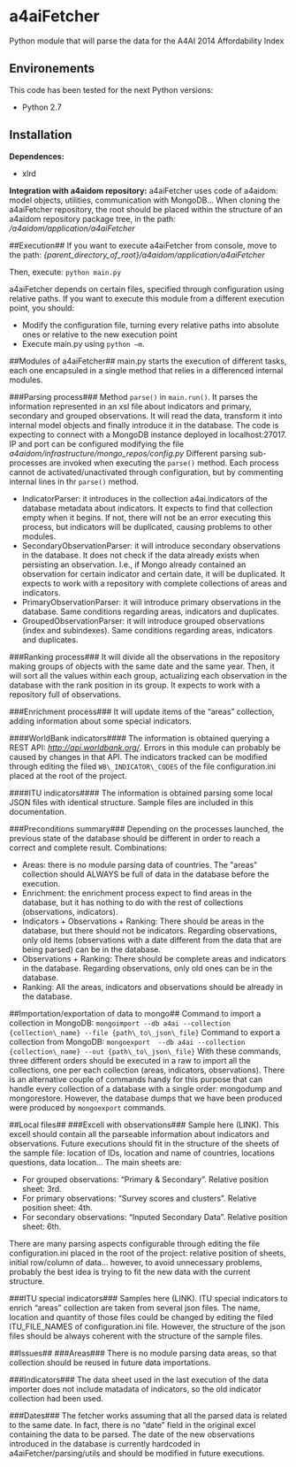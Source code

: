 # a4aiFetcher
Python module that will parse the data for the A4AI 2014 Affordability Index

## Environements
This code has been tested for the next Python versions:
- Python 2.7

## Installation

**Dependences:**
- xlrd

**Integration with a4aidom repository:**
a4aiFetcher uses code of a4aidom: model objects, utilities, communication with MongoDB… When cloning the a4aiFetcher repository, the root should be placed within the structure of an a4aidom repository package tree, in the path:
*/a4aidom/application/a4aiFetcher*

 ##Execution##
 If you want to execute a4aiFetcher from console, move to the path:
*{parent_directory_of_root}/a4aidom/application/a4aiFetcher*

Then, execute:
`python main.py`

a4aiFetcher depends on certain files, specified through configuration using relative paths. If you want to execute this module from a different execution point, you should:
- Modify the configuration file, turning every relative paths into absolute ones or relative to the new execution point
- Execute main.py using `python –m`.

##Modules of a4aiFetcher##
main.py starts the execution of different tasks, each one encapsuled in a single method that relies in a differenced internal modules.

###Parsing process###
Method `parse()` in `main.run()`. It parses the information represented in an xsl file about indicators and primary, secondary and grouped observations. It will read the data, transform it into internal model objects and finally introduce it in the database. 
The code is expecting to connect with a MongoDB instance deployed in localhost:27017. IP and port can be configured modifying the file *a4aidom/infrastructure/mongo_repos/config.py*
Different parsing sub-processes are invoked when executing the `parse()` method. Each process cannot de activated/unactivated through configuration, but by commenting internal lines in thr `parse()` method.


- IndicatorParser: it introduces in the collection a4ai.indicators of the database metadata about indicators. It expects to find that collection empty when it begins. If not, there will not be an error executing this process, but indicators will be duplicated, causing problems to other modules.
- SecondaryObservationParser: it will introduce secondary observations in the database. It does not check if the data already exists when persisting an observation. I.e., if Mongo already contained an observation for certain indicator and certain date, it will be duplicated. It expects to work with a repository with complete collections of areas and indicators.
- PrimaryObservationParser: it will introduce primary observations in the database. Same conditions regarding areas, indicators and duplicates.
- GroupedObservationParser: it will introduce grouped observations (index and subindexes). Same conditions regarding areas, indicators and duplicates.

###Ranking process###
It will divide all the observations in the repository making groups of objects with the same date and the same year. Then, it will sort all the values within each group, actualizing each observation in the database with the rank position in its group. It expects to work with a repository full of observations.

###Enrichment process###
It will update items of the “areas” collection, adding information about some special indicators.

####WorldBank indicators####
The information is obtained querying a REST API: *http://api.worldbank.org/*. Errors in this module can probably be caused by changes in that API. The indicators tracked can be modified through editing the filed `WB\_INDICATOR\_CODES` of the file configuration.ini placed at the root of the project.

####ITU indicators####
The information is obtained parsing some local JSON files with identical structure.  Sample files are included in this documentation.

###Preconditions summary###
Depending on the processes launched, the previous state of the database should be different in order to reach a correct and complete result. Combinations:

- Areas: there is no module parsing data of countries. The "areas" collection should ALWAYS be full of data in the database before the execution.
- Enrichment: the enrichment process expect to find areas in the database, but it has nothing to do with the rest of collections (observations, indicators).
- Indicators + Observations + Ranking: There should be areas in the database, but there should not be indicators. Regarding observations, only old items (observations with a date different from the data that are being parsed) can be in the database.
- Observations + Ranking: There should be complete areas and indicators in the database. Regarding observations, only old ones can be in the database.
- Ranking: All the areas, indicators and observations should be already in the database.

##Importation/exportation of data to mongo##
Command to import a collection in MongoDB:
`mongoimport --db a4ai --collection {collection\_name} --file {path\_to\_json\_file}`
Command to export a collection from MongoDB:
`mongoexport  --db a4ai --collection {collection\_name} --out {path\_to\_json\_file}`
With these commands, three different orders should be executed in a raw to import all the collections, one per each collection (areas, indicators, observations). 
There is an alternative couple of commands handy for this purpose that can handle every collection of a database with a single order: mongodump and mongorestore. However, the database dumps that we have been produced were produced by `mongoexport` commands.


##Local files##
###Excell with observations###
Sample here (LINK). This excell should contain all the parseable information about indicators and observations. Future executions should fit in the structure of the sheets of the sample file: location of IDs, location and name of countries, locations questions, data location… 
The main sheets are:
- For grouped observations: “Primary & Secondary”. Relative position sheet: 3rd.
- For primary observations: “Survey scores and clusters”. Relative position sheet: 4th.
- For secondary observations: “Inputed Secondary Data”. Relative position sheet: 6th.

There are many parsing aspects configurable through editing the file configuration.ini placed in the root of the project: relative position of sheets, initial row/column of data… however, to avoid unnecessary problems, probably the best idea is trying to fit the new data with the current structure.

###ITU special indicators###
Samples here (LINK). ITU special indicators to enrich “areas” collection are taken from several json files. The name, location and quantity of those files could be changed by editing the filed ITU_FILE_NAMES of configuration.ini file. However, the structure of the json files should be always coherent with the structure of the sample files.

##Issues##
###Areas###
There is no module parsing data areas, so that collection should be reused in future data importations.

###Indicators###
The data sheet used in the last execution of the data importer does not include matadata of indicators, so the old indicator collection had been used.

###Dates###
The fetcher works assuming that all the parsed data is related to the same date. In fact, there is no “date” field in the original excel containing the data to be parsed. The date of the new observations introduced in the database is currently hardcoded in a4aiFetcher/parsing/utils and should be modified in future executions.

